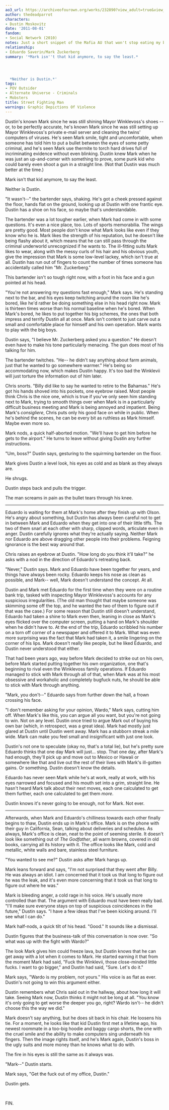 ```yaml
---
ao3_url: https://archiveofourown.org/works/232890?view_adult=true&view_full_work=true
author: thedeadparrot
characters:
- Dustin Moskovitz
date: '2011-08-01'
fandom:
- Social Network (2010)
notes: Just a short snippet of the Mafia AU that won't stop eating my brain.
relationship:
- Eduardo Saverin/Mark Zuckerberg
summary: '*Mark isn''t that kid anymore, to say the least.*




  *Neither is Dustin.*'
tags:
- POV Outsider
- Alternate Universe - Criminals
- Mobsters
title: Street Fighting Man
warnings: Graphic Depictions Of Violence
---
```


Dustin's known Mark since he was still shining Mayor Winklevoss's shoes -- or, to be perfectly accurate, he's known Mark since he was still setting up Mayor Winklevoss's private e-mail server and cleaning the twins' computers of viruses. He's seen Mark smile, tight and uncomfortable, when someone has told him to put a bullet between the eyes of some petty criminal, and he's seen Mark use thermite to torch hard drives full of incriminating evidence without even blinking. Dustin knew Mark when he was just an up-and-comer with something to prove, some punk kid who could barely even shoot a gun in a straight line. (Not that Dustin was much better at the time.)

Mark isn't that kid anymore, to say the least.

Neither is Dustin.

"It wasn't--" the bartender says, shaking. He's got a cheek pressed against the floor, hands flat on the ground, looking up at Dustin with one frantic eye. Dustin has a shoe on his face, so maybe that's understandable.

The bartender was a lot tougher earlier, when Mark had come in with some questions. It's even a nice place, too. Lots of sports memorabilia. The wings are pretty good. Most people don't know what Mark looks like even if they know who he is. Mark likes the strength of his reputation, but he doesn't like being flashy about it, which means that he can still pass through the criminal underworld unrecognized if he wants to. The ill-fitting suits Mark likes to wear, along with the messy curls of his hair and his obvious youth, give the impression that Mark is some low-level lackey, which isn't true at all. Dustin has run out of fingers to count the number of times someone has accidentally called him "Mr. Zuckerberg."

This bartender isn't so tough right now, with a foot in his face and a gun pointed at his head.

"You're not answering my questions fast enough," Mark says. He's standing next to the bar, and his eyes keep twitching around the room like he's bored, like he'd rather be doing something else in his head right now. Mark is thirteen times worse than his normal baseline when he's bored. When Mark's bored, he likes to put together his big schemes, the ones that both impress and terrify Dustin all at once. Mark isn't content to just carve out a small and comfortable place for himself and his own operation. Mark wants to play with the big boys.

Dustin says, "I believe Mr. Zuckerberg asked you a question." He doesn't even have to make his tone particularly menacing. The gun does most of his talking for him.

The bartender twitches. "He-- he didn't say anything about farm animals, just that he wanted to go somewhere warmer." He's being so accommodating now, which makes Dustin happy. It's too bad the Winklevii will just torture the information out of him later.

Chris snorts. "Billy did like to say he wanted to retire to the Bahamas." He's got his hands shoved into his pockets, one eyebrow raised. Most people think Chris is the nice one, which is true if you've only seen him standing next to Mark, trying to smooth things over when Mark is in a particularly difficult business meeting and Mark is being annoyed and impatient. Being Mark's *consigliere*, Chris puts only his good face on while in public. When he's behind the scenes, he can be every bit as ruthless as Mark himself. Maybe even more so.

Mark nods, a quick half-aborted motion. "We'll have to get him before he gets to the airport." He turns to leave without giving Dustin any further instructions.

"Um, boss?" Dustin says, gesturing to the squirming bartender on the floor.

Mark gives Dustin a level look, his eyes as cold and as blank as they always are.

He shrugs.

Dustin steps back and pulls the trigger.

The man screams in pain as the bullet tears through his knee.

---

Eduardo is waiting for them at Mark's home after they finish up with Olson. He's angry about something, but Dustin has always been careful not to get in between Mark and Eduardo when they get into one of their little tiffs. The two of them snarl at each other with sharp, clipped words, articulate even in anger. Dustin carefully ignores what they're actually saying. Neither Mark nor Eduardo are above dragging other people into their problems. Feigning ignorance is the best way around that.

Chris raises an eyebrow at Dustin. "How long do you think it'll take?" he asks with a nod in the direction of Eduardo's retreating back.

"Never," Dustin says. Mark and Eduardo have been together for years, and things have always been rocky. Eduardo keeps his nose as clean as possible, and Mark-- well, Mark doesn't understand the concept. At all.

Dustin and Mark met Eduardo for the first time when they were on a routine bank trip, tasked with inspecting Mayor Winklevoss's accounts for any suspicious irregularities. (The old man thought that maybe someone was skimming some off the top, and he wanted the two of them to figure out if that was the case.) For some reason that Dustin still doesn't understand, Eduardo had taken a shine to Mark even then, leaning in close as Mark's eyes flicked over the computer screen, putting a hand on Mark's shoulder when he didn't have to. At the end of the trip, Eduardo scribbled his number on a torn off corner of a newspaper and offered it to Mark. What was even more surprising was the fact that Mark had taken it, a smile lingering on the corner of his lips. Mark doesn't really like people, but he liked Eduardo, and Dustin never understood that either.

That had been years ago, way before Mark decided to strike out on his own, before Mark started putting together his own organization, one that's beginning to rival even the Winklevoss family operations. If Eduardo managed to stick with Mark through all of that, when Mark was at his most obsessive and workaholic and completely bugfuck nuts, he should be able to stick with Mark through anything.

"Mark, you don't--" Eduardo says from further down the hall, a frown crossing his face.

"I don't remember asking for your opinion, Wardo," Mark says, cutting him off. When Mark's like this, you can argue all you want, but you're not going to win. Not on any level. Dustin once tried to argue Mark out of buying his own bar (which, in retrospect, was a great idea). Mark had mostly just glared at Dustin until Dustin went away. Mark has a stubborn streak a mile wide. Mark can make you feel small and insignificant with just one look.

Dustin's not one to speculate (okay no, that's a total lie), but he's pretty sure Eduardo thinks that one day Mark will just... stop. That one day, after Mark's had enough, they'll pick up and move out to Mexico or Hawaii or somewhere like that and live out the rest of their lives with Mark's ill-gotten gains. Or something. Dustin doesn't know the details.

Eduardo has never seen Mark while he's at work, really at work, with his eyes narrowed and focused and his mouth set into a grim, straight line. He hasn't heard Mark talk about their next moves, each one calculated to get them further, each one calculated to get them *more*.

Dustin knows it's never going to be enough, not for Mark. Not ever.

---

Afterwards, when Mark and Eduardo's chilliness towards each other finally begins to thaw, Dustin ends up in Mark's office. Mark is on the phone with their guy in California, Sean, talking about deliveries and schedules. As always, Mark's office is clean, neat to the point of seeming sterile. It doesn't look like something out of *The Godfather*, all warm browns, covered in old books, carrying all its history with it. The office looks like Mark, cold and metallic, white walls and bare, stainless steel furniture.

"You wanted to see me?" Dustin asks after Mark hangs up.

Mark leans forward and says, "I'm not surprised that they went after Billy. He was always an idiot. I am concerned that it took us that long to figure out he was the leak, and it's even more concerning that it took us that long to figure out where he was."

Mark is bleeding anger, a cold rage in his voice. He's usually more controlled than that. The argument with Eduardo must have been really bad. "I'll make sure everyone stays on top of suspicious coincidences in the future," Dustin says. "I have a few ideas that I've been kicking around. I'll see what I can do."

Mark half-nods, a quick tilt of his head. "Good." It sounds like a dismissal.

Dustin figures that the business-talk of this conversation is now over. "So what was up with the fight with Wardo?"

The look Mark gives him could freeze lava, but Dustin knows that he can get away with a lot when it comes to Mark. He started earning it that from the moment Mark had said, "Fuck the Winklevii, those close-minded little fucks. I want to go bigger," and Dustin had said, "Sure. Let's do it."

Mark says, "Wardo is my problem, not yours." His voice is as flat as ever. Dustin's not going to win this argument either.

Dustin remembers what Chris said out in the hallway, about how long it will take. Seeing Mark now, Dustin thinks it might not be long at all. "You know it's only going to get worse the deeper you go, right? Wardo isn't-- he didn't choose this the way we did."

Mark doesn't say anything, but he does sit back in his chair. He loosens his tie. For a moment, he looks like that kid Dustin first met a lifetime ago, his newest roommate in a too-big hoodie and baggy cargo shorts, the one with the cruel smile and the ability to make computers sing underneath his fingers. Then the image rights itself, and he's Mark again, Dustin's boss in the ugly suits and more money than he knows what to do with.

The fire in his eyes is still the same as it always was.

"Mark--" Dustin starts.

Mark says, "Get the fuck out of my office, Dustin."

Dustin gets.

 

FIN.